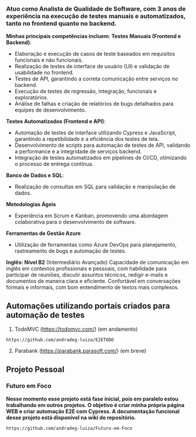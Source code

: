 ### Atuo como Analista de Qualidade de Software, com 3 anos de experiência na execução de testes manuais e automatizados, tanto no frontend quanto no backend.

**Minhas principais competências incluem**: 
**Testes Manuais (Frontend e Backend)**: 
- Elaboração e execução de casos de teste baseados em requisitos funcionais e não funcionais. 
- Realização de testes de interface de usuário (UI) e validação de usabilidade no frontend. 
- Testes de API, garantindo a correta comunicação entre serviços no backend. 
- Execução de testes de regressão, integração, funcionais e exploratórios. 
- Análise de falhas e criação de relatórios de bugs detalhados para equipes de desenvolvimento. 

**Testes Automatizados (Frontend e API)**: 
- Automação de testes de interface utilizando Cypress e JavaScript, garantindo a repetibilidade e a eficiência dos testes de tela. 
- Desenvolvimento de scripts para automação de testes de API, validando a performance e a integridade de serviços backend. 
- Integração de testes automatizados em pipelines de CI/CD, otimizando o processo de entrega contínua. 

**Banco de Dados e SQL**: 
- Realização de consultas em SQL para validação e manipulação de dados. 

**Metodologias Ágeis**
- Experiência em Scrum e Kanban, promovendo uma abordagem colaborativa para o desenvolvimento de software.

**Ferramentas de Gestão Azure**
- Utilização de ferramentas como Azure DevOps para planejamento, rastreamento de bugs e automação de testes.

**Inglês: Nível B2** (Intermediário Avançado) 
Capacidade de comunicação em inglês em contextos profissionais e pessoais, com habilidade para participar de reuniões, discutir assuntos técnicos, redigir e-mails e documentos de maneira clara e eficiente. Confortável em conversações formais e informais, com bom entendimento de textos mais complexos. 

## Automações utilizando portais criados para automação de testes 

1. TodoMVC (https://todomvc.com/) (em andamento)
```
https://github.com/andradeg-luiza/E2ETODO
```
2.  Parabank (https://parabank.parasoft.com/) (em breve)

## Projeto Pessoal
### Futuro em Foco 
**Nesse momento esse projeto está fase inicial, pois em paralelo estou trabalhando em outros projetos. O objetivo é criar minha própria página WEB e criar automação E2E com Cypress. A documentação funcional desse projeto está disponível na wiki do repositório.**
```
https://github.com/andradeg-luiza/Futuro-em-Foco
```
